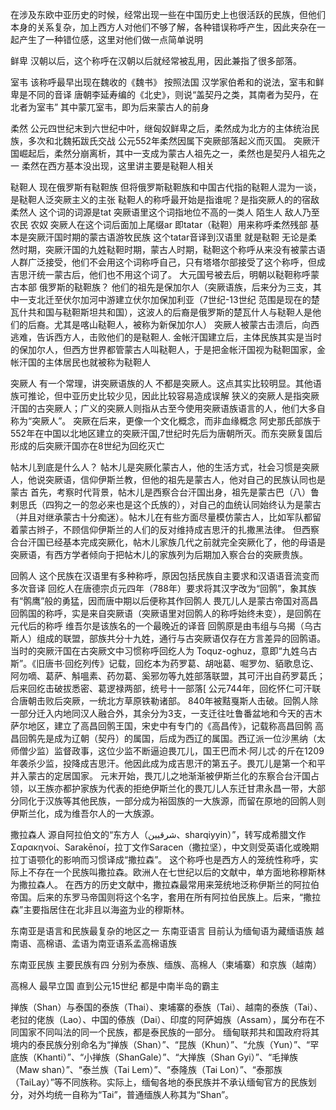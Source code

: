 在涉及东欧中亚历史的时候，经常出现一些在中国历史上也很活跃的民族，但他们本身的关系复杂，加上西方人对他们不够了解，各种错误称呼产生，因此夹杂在一起产生了一种错位感，这里对他们做一点简单说明

鲜卑
汉朝以后，这个称呼在汉朝以后就经常被乱用，因此兼指了很多部落。

室韦
该称呼最早出现在魏收的《魏书》
按照法国 汉学家伯希和的说法，室韦和鲜卑是不同的音译
唐朝李延寿编的《北史》，则说“盖契丹之类，其南者为契丹，在北者为室韦”
其中蒙兀室韦，即为后来蒙古人的前身

柔然
公元四世纪末到六世纪中叶，继匈奴鲜卑之后，柔然成为北方的主体统治民族，多次和北魏拓跋氏交战
公元552年柔然因属下突厥部落起义而灭国。
突厥汗国崛起后，柔然分崩离析，其中一支成为蒙古人祖先之一，柔然也是契丹人祖先之一
柔然在西方基本没出现，这里讲主要是鞑靼人相关

鞑靼人
现在俄罗斯有鞑靼族 但将俄罗斯鞑靼族和中国古代指的鞑靼人混为一谈，是鞑靼人泛突厥主义的主张
鞑靼人的称呼最开始是指谁呢？是指突厥人的的宿敌柔然人 这个词的词源是tat 突厥语里这个词指地位不高的一类人 陌生人 敌人乃至农民 农奴 突厥人在这个词后面加上尾缀ar 即tatar（鞑靼）用来称呼柔然残部 基本是突厥汗国时期的蒙古语游牧民族
这个tatar音译到汉语里 就是鞑靼
无论是柔然时期，突厥汗国的九姓鞑靼时期，蒙古人时期，鞑靼这个称呼从来没有被蒙古语人群广泛接受，他们不会用这个词称呼自己，只有塔塔尔部接受了这个称呼，但成吉思汗统一蒙古后，他们也不用这个词了。
大元国号被去后，明朝以鞑靼称呼蒙古本部
俄罗斯的鞑靼族？
他们的祖先是保加尔人（突厥语族，后来分为三支，其中一支北迁至伏尔加河中游建立伏尔加保加利亚（7世纪-13世纪 范围是现在的楚瓦什共和国与鞑靼斯坦共和国），这波人的后裔是俄罗斯的楚瓦什人与鞑靼人是他们的后裔。尤其是喀山鞑靼人，被称为新保加尔人）
突厥人被蒙古击溃后，向西逃难，告诉西方人，击败他们的是鞑靼人.
金帐汗国建立后，主体民族其实是当时的保加尔人，但西方世界都管蒙古人叫鞑靼人，于是把金帐汗国视为鞑靼国家，金帐汗国的主体居民也就被称为鞑靼人

突厥人
有一个常理，讲突厥语族的人 不都是突厥人。这点其实比较明显。其他语族可推论，但中亚历史比较少见，因此比较容易造成误解
狭义的突厥人是指突厥汗国的古突厥人；广义的突厥人则指从古至今使用突厥语族语言的人，他们大多自称为“突厥人”。
突厥在后来，更像一个文化概念，而非血缘概念
阿史那氏部族于552年在中国以北地区建立的突厥汗国,7世纪时先后为唐朝所灭。而东突厥复国后形成的后突厥汗国亦在8世纪为回纥灭亡

帖木儿到底是什么人？
帖木儿是突厥化蒙古人，他的生活方式，社会习惯是突厥人，他说突厥语，信仰伊斯兰教，但他的祖先是蒙古人，他对自己的民族认同也是蒙古
首先，考察时代背景，帖木儿是西察合台汗国出身，祖先是蒙古巴（八）鲁剌思氏（四狗之一的忽必来也是这个氏族的），对自己的血统认同始终认为是蒙古（并且对继承蒙古十分痴迷）。帖木儿在有些方面尽量模仿蒙古人，比如军队都留着蒙古辫子，不顾信仰伊斯兰的人们的反对维持成吉思汗的扎撒黑法律。
但西察合台汗国已经基本完成突厥化，帖木儿家族几代之前就完全突厥化了，他的母语是突厥语，有西方学者倾向于把帖木儿的家族列为后期加入察合台的突厥贵族。

回鹘人
这个民族在汉语里有多种称呼，原因包括民族自主要求和汉语语音流变而多次音译
回纥人在唐德宗贞元四年（788年）要求将其汉字改为“回鹘”，象其族有“鹘鹰”般的勇猛，因而唐中期以后便称其作回鹘人
畏兀儿人是蒙古帝国对高昌回鹘国的称呼，实是来自突厥语（突厥语里对回鹘人的称呼始终未变），是回鹘在元代后的称呼
维吾尔是该族名的一个最晚近的译音
回鹘原是由韦组与乌揭（乌古斯人）组成的联盟，部族共分十九姓，通行与古突厥语仅存在方言差异的回鹘语。当时的突厥汗国在古突厥文中习惯称呼回纥人为 Toquz-oghuz，意即“九姓乌古斯”。《旧唐书·回纥列传》记载，回纥本为药罗葛、胡咄葛、啒罗勿、貊歌息讫、阿勿嘀、葛萨、斛嗢素、药勿葛、奚邪勿等九姓部落联盟，其可汗出自药罗葛氏；后来回纥击破拔悉密、葛逻禄两部，统号十一部落[
公元744年，回纥怀仁可汗联合唐朝击败后突厥，一统北方草原铁勒诸部。 840年被黠戛斯人击破。回鹘人除一部分迁入内地同汉人融合外，其余分为3支，一支迁往吐鲁番盆地和今天的吉木萨尔地区，建立了高昌回鹘王国，宋史中有专门的《高昌传》，记载称高昌回鹘
高昌回鹘先是成为辽朝（契丹）的属国，后成为西辽的属国。西辽派一位沙黑纳（太师僧少监）监督政事，这位少监不断逼迫畏兀儿，国王巴而术·阿儿忒·的斤在1209年袭杀少监，投降成吉思汗。他因此成为成吉思汗的第五子。畏兀儿是第一个和平并入蒙古的定居国家。
元末开始，畏兀儿之地渐渐被伊斯兰化的东察合台汗国占领，以王族亦都护家族为代表的拒绝伊斯兰化的畏兀儿人东迁甘肃永昌一带，大部分同化于汉族等其他民族，一部分成为裕固族的一大族源，而留在原地的回鹘人则伊斯兰化，成为维吾尔人的一大族源。


撒拉森人
源自阿拉伯文的“东方人（شرقيين‎、sharqiyyin）”，转写成希腊文作Σαρακηνοί、Sarakēnoí，拉丁文作Saracen（撒拉坚），中文则受英语化或晚期拉丁语颚化的影响而习惯译成“撒拉森”。
这个称呼也是西方人的笼统性称呼，实际上不存在一个民族叫撒拉森。欧洲人在七世纪以后的文献中，单方面地称穆斯林为撒拉森人。
在西方的历史文献中，撒拉森最常用来笼统地泛称伊斯兰的阿拉伯帝国。后来的东罗马帝国则将这个名字，套用在所有阿拉伯民族上。后来，“撒拉森”主要指居住在北非且以海盗为业的穆斯林。


东南亚是语言和民族最复杂的地区之一
东南亚语言
目前认为缅甸语为藏缅语族 越南语、高棉语、孟语为南亚语系孟高棉语族

东南亚民族
主要民族有四 分别为泰族、缅族、高棉人（柬埔寨）和京族（越南）

高棉人 最早立国 直到公元15世纪 都是中南半岛的霸主

掸族（Shan）与泰国的泰族（Thai）、柬埔寨的泰族（Tai）、越南的泰族（Tai）、老挝的佬族（Lao）、中国的傣族（Dai）、印度的阿萨姆族（Assam），属分布在不同国家不同叫法的同一个民族，都是泰民族的一部分。
缅甸联邦共和国政府将其境内的泰民族分别命名为“掸族（Shan）”、“昆族（Khun）”、“允族（Yun）”、“罕底族（Khanti）”、“小掸族（ShanGale）”、“大掸族（Shan Gyi）”、“毛掸族（Maw shan）”、“泰兰族（Tai Lem）”、“泰隆族（Tai Lon）”、“泰那族（TaiLay）”等不同族称。实际上，缅甸各地的泰民族并不承认缅甸官方的民族划分，对外均统一自称为“Tai”，普通缅族人称其为“Shan”。